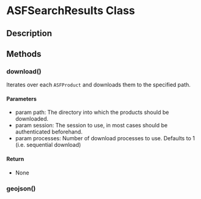 # ASFSearchResults Class

## Description

## Methods

### download()

Iterates over each ```ASFProduct``` and downloads them to the specified path.

#### Parameters
- param path: The directory into which the products should be downloaded.
- param session: The session to use, in most cases should be authenticated beforehand.
- param processes: Number of download processes to use. Defaults to 1 (i.e. sequential download)

#### Return
- None

### geojson()

<!-- ### kml()

### metalink()

### csv()
 -->